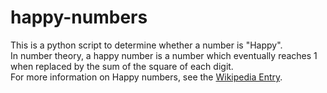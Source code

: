 # happy-numbers

This is a python script to determine whether a number is "Happy".  
In number theory, a happy number is a number which eventually reaches 1 when replaced by the sum of the square of each digit.  
For more information on Happy numbers, see the [Wikipedia Entry](https://en.wikipedia.org/wiki/Happy_number).
